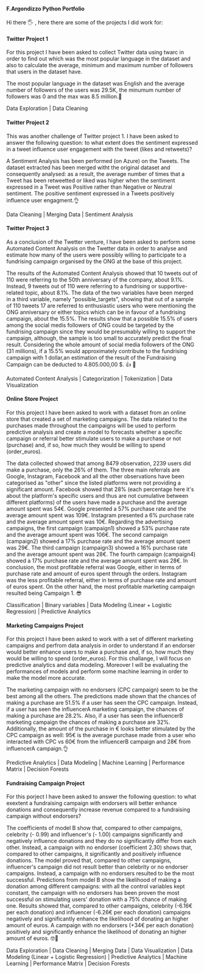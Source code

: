 #### F.Argondizzo Python Portfolio
Hi there 🖐️ , here there are some of the projects I did work for:
#### Twitter Project 1
For this project I have been asked to collect Twitter data using twarc in order to find out which was the most popular language in the dataset and also to calculate the average, minimum and maximum number of followers that users in the dataset have.

The most popular language in the dataset was English and the average number of followers of the users was 29.5K, the minumum number of followers was 0 and the max was 8.5 million.💪

Data Exploration | Data Cleaning
#### Twitter Project 2
This was another challenge of Twitter project 1. I have been asked to answer the following question: to what extent does the sentiment expressed in a tweet influence user engagement with the tweet (likes and retweets)?

A Sentiment Analysis has been performed (on Azure) on the Tweets. The dataset extracted has been merged witht the original dataset and consequently analysed: as a result, the average number of times that a Tweet has been retweetted or liked was higher when the sentiment expressed in a Tweet was Positive rather than Negative or Neutral sentiment. The positive sentiment expressed in a Tweets positively influence user engagment.👌

Data Cleaning | Merging Data | Sentiment Analysis 
#### Twitter Project 3
As a conclusion of the Twetter venture, I have been asked to perform some Automated Content Analysis on the Twetter data in order to analyse and estimate how many of the users were possibly willing to participate to a fundrising campaign organised by the ONG at the base of this project.

The results of the Automated Content Analysis showed that 10 tweets out of 110 were referring to the 50th anniversary of the company, about 9.1%. Instead, 9 tweets out of 110 were referring to a fundrising or supportive-related topic, about 8.1%. The data of the two variables have been merged in a third variable, namely "possible_targets", showing that out of a sample of 110 tweets 17 are referred to enthusiastic users who were mentioning the ONG anniversary or either topics which can be in favour of a fundrising campaign, about the 15.5%. The results show that a possible 15.5% of users among the social medis followers of ONG could be targeted by the fundrising campaign since they would be presumably willing to support the campaign, although, the sample is too small to accurately predict the final result. Considering the whole amount of social media followers of the ONG (31 millions), if a 15.5% would approximately contribute to the fundrising campaign with 1 dollar,an estimation of the result of the Fundraising Campaign can be deducted to 4.805.000,00 $. 👍 👀

Automated Content Analysis | Categorization | Tokenization | Data Visualization
#### Online Store Project
For this project I have been asked to work with a dataset from an online store that created a set of marketing campaigns. The data related to the purchases made throughout the campaigns will be used to perform predictive analysis and create a model to forecasts whether a specific campaign or referral better stimulate users to make a purchase or not (purchase) and, if so, how much they would be willing to spend (order_euros).

The data collected showed that among 8479 observation, 2239 users did make a purchase, only the 26% of them. The three main referrals are Google, Instagram, Facebook and all the other observations have been categorised as "other" since the listed platforms were not providing a significant amount. Facebook showed that 28% (each percentage here it's about the platform's specific users and thus are not cumulative between different platforms) of the users have made a purchase and the average amount spent was 54€. Google presented a 57% purchase rate and the average amount spent was 109€. Instagram presented a 6% purchase rate and the average amount spent was 10€. Regarding the advertising campaigns, the first campaign (campaign1) showed a 53% purchase rate and the average amount spent was 106€. The second campaign (campaign2) showed a 17% purchase rate and the average amount spent was 29€. The third campaign (campaign3) showed a 16% purchase rate and the average amount spent was 28€. The fourth campaign (campaign4) showed a 17% purchase rate and the average amount spent was 28€. In conclusion, the most profitable referral was Google, either in terms of purchase rate and amount of euros spent through the orders. Instagram was the less profitable referral, either in terms of purchase rate and amount of euros spent. On the other hand, the most profitable marketing campaign resulted being Campaign 1. 😎

Classification | Binary variables | Data Modeling (Linear + Logistic Regression) | Predictive Analytics
#### Marketing Campaigns Project
For this project I have been asked to work with a set of different marketing campaigns and perfrom data analysis in order to understand if an endorser would better enhance  users to make a purchase and, if so, how much they would be willing to spend (order_euros). For this challange, I will focus on predictive analytics and data modeling. Moreover I will be evaluating the performances of models and perform some machine learning in order to make the model more accurate.

The marketing campaign with no endorsers (CPC campaign) seem to be the best among all the others. The predictions made shown that the chances of making a purchase are 51.5% if a user has seen the CPC campaign. Instead, if a user has seen the influencerA marketing campaign, the chances of making a purchase are 28.2%. Also, if a user has seen the influencerB marketing campaign the chances of making a purchase are 32%. Additionally, the amount of the purchase in € looks better stimulated by the CPC campaign as well: 95€ is the average purchase made from a user who interacted with CPC vs 60€ from the influencerB campaign and 28€ from influencerA campaign.👌

Predictive Analytics | Data Modeling | Machine Learning | Performance Matrix | Decision Forests
#### Fundraising Campaign Project
For this porject I have been asked to answer the following question: to what exextent a fundraising campaign with endorsers will better enhance donations and consequently increase revenue compared to a fundraising campaign without endorsers?

The coefficients of model B show that, compared to other campaigns, celebrity (- 0.99) and influencer's (- 1.00) campaigns significantly and negatively influence donations and they do no significantly differ from each other. Instead, a campaign with no endorser (coefficient 2.30) shows that, compared to other campaigns, it significantly and positively influence donations. The model proved that, compared to other campaigns, influencer's campaign did not result better than celebrity or no endorser campaigns. Instead, a campaign with no endorsers resulted to be the most successful. Predictions from model B show the likelihood of making a donation among different campaigns: with all the control variables kept constant, the campaign with no endorsers has been proven the most successful on stimulating users' donation with a 75% chance of making one. Results showed that, compared to other campaigns, celebrity (-6.16€ per each donation) and influencer (-6.26€ per each donation) campaigns negatively and significantly enhance the likelihood of donating an higher amount of euros. A campaign with no endorsers (+34€ per each donation) positively and significantly enhance the likelihood of donating an higher amount of euros. 🤓💫

Data Exploration | Data Cleaning | Merging Data | Data Visualization | Data Modeling (Linear + Logistic Regression) | Predictive Analytics | Machine Learning | Performance Matrix | Decision Forests
